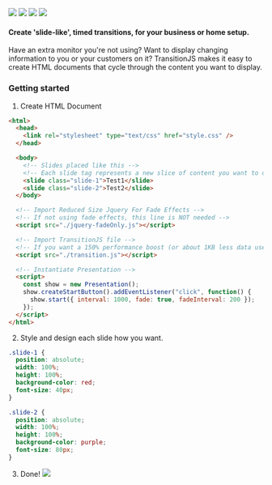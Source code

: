 ![](https://i.imgur.com/iRrJ3hi.png)
![](https://img.shields.io/maintenance/yes/2019.svg?style=for-the-badge) ![](https://img.shields.io/github/size/temannin/TransitionJS/transition.min.js.svg?style=for-the-badge) ![](https://img.shields.io/badge/license-MIT-blue.svg?style=for-the-badge)

#### Create 'slide-like', timed transitions, for your business or home setup.

Have an extra monitor you're not using? Want to display changing information to you or your customers on it?
TransitionJS makes it easy to create HTML documents that cycle through the content you want to display.

### Getting started

1. Create HTML Document

```html
<html>
  <head>
    <link rel="stylesheet" type="text/css" href="style.css" />
  </head>

  <body>
    <!-- Slides placed like this -->
    <!-- Each slide tag represents a new slice of content you want to display -->
    <slide class="slide-1">Test1</slide>
    <slide class="slide-2">Test2</slide>
  </body>

  <!-- Import Reduced Size Jquery For Fade Effects -->
  <!-- If not using fade effects, this line is NOT needed -->
  <script src="./jquery-fadeOnly.js"></script>

  <!-- Import TransitionJS file -->
  <!-- If you want a 150% performance boost (or about 1KB less data used :) ), use the transition.min.js file instead. -->
  <script src="./transition.js"></script> 

  <!-- Instantiate Presentation -->
  <script>
    const show = new Presentation();
    show.createStartButton().addEventListener("click", function() {
      show.start({ interval: 1000, fade: true, fadeInterval: 200 });
    });
  </script>
</html>

```

2. Style and design each slide how you want.

```css
.slide-1 {
  position: absolute;
  width: 100%;
  height: 100%;
  background-color: red;
  font-size: 40px;
}

.slide-2 {
  position: absolute;
  width: 100%;
  height: 100%;
  background-color: purple;
  font-size: 80px;
}
```

3. Done!
   <img src="https://i.imgur.com/rNLeI9i.gif" />
